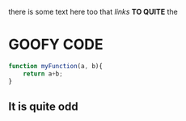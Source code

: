 there is some text here too that *links* **TO QUITE** the 

# GOOFY CODE

```js
function myFunction(a, b){
	return a+b;
}
```

## It is quite odd

